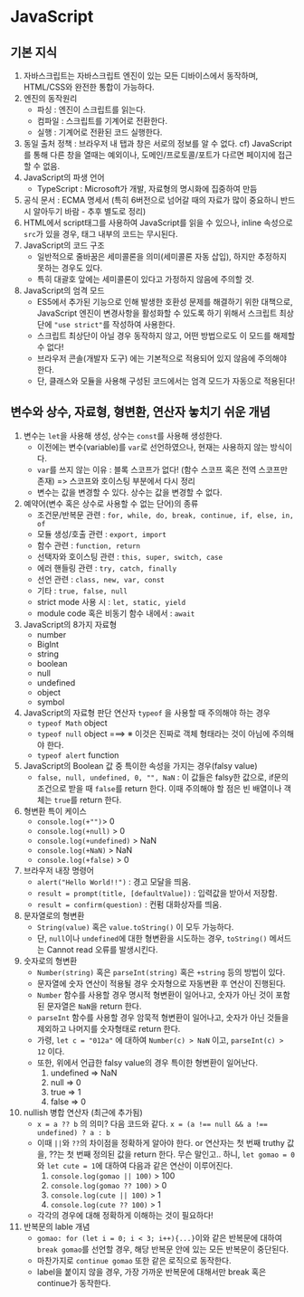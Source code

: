# JavaScript

## 기본 지식

1. 자바스크립트는 자바스크립트 엔진이 있는 모든 디바이스에서 동작하며, HTML/CSS와 완전한 통합이 가능하다.
2. 엔진의 동작원리
   - 파싱 : 엔진이 스크립트를 읽는다.
   - 컴파일 : 스크립트를 기계어로 전환한다.
   - 실행 : 기계어로 전환된 코드 실행한다.
3. 동일 출처 정책 : 브라우저 내 탭과 창은 서로의 정보를 알 수 없다.
   cf) JavaScript를 통해 다른 창을 열때는 예외이나, 도메인/프로토콜/포트가 다르면 페이지에 접근할 수 없음.
4. JavaScript의 파생 언어
   - TypeScript : Microsoft가 개발, 자료형의 명시화에 집중하여 만듬
5. 공식 문서 : ECMA 명세서 (특히 6버전으로 넘어갈 때의 자료가 많이 중요하니 반드시 알아두기 바람 - 추후 별도로 정리)
6. HTML에서 script태그를 사용하여 JavaScript를 읽을 수 있으나, inline 속성으로  ``src``가 있을 경우, 태그 내부의 코드는 무시된다.
7. JavaScript의 코드 구조
   - 일반적으로 줄바꿈은 세미콜론을 의미(세미콜론 자동 삽입), 하지만 추정하지 못하는 경우도 있다.
   - 특히 대괄호 앞에는 세미콜론이 있다고 가정하지 않음에 주의할 것.
8. JavaScript의 엄격 모드
   - ES5에서 추가된 기능으로 인해 발생한 호환성 문제를 해결하기 위한 대책으로, JavaScript 엔진이 변경사항을 활성화할 수 있도록 하기 위해서 스크립트 최상단에 ``"use strict"``를 작성하여 사용한다.
   - 스크립트 최상단이 아닐 경우 동작하지 않고, 어떤 방법으로도 이 모드를 해제할 수 없다!
   - 브라우저 콘솔(개발자 도구) 에는 기본적으로 적용되어 있지 않음에 주의해야 한다.
   - 단, 클래스와 모듈을 사용해 구성된 코드에서는 엄격 모드가 자동으로 적용된다!

## 변수와 상수, 자료형, 형변환, 연산자 놓치기 쉬운 개념

1. 변수는 ``let``을 사용해 생성, 상수는 ``const``를 사용해 생성한다.
   * 이전에는 변수(variable)를 ``var``로 선언하였으나, 현재는 사용하지 않는 방식이다.
   * ``var``를 쓰지 않는 이유 : 블록 스코프가 없다! (함수 스코프 혹은 전역 스코프만 존재)
     => 스코프와 호이스팅 부분에서 다시 정리
   * 변수는 값을 변경할 수 있다. 상수는 값을 변경할 수 없다.
2. 예약어(변수 혹은 상수로 사용할 수 없는 단어)의 종류
   * 조건문/반복문 관련 : ``for, while, do, break, continue, if, else, in, of``
   * 모듈 생성/호출 관련 : ``export, import``
   * 함수 관련 : ``function, return``
   * 선택자와 호이스팅 관련 : ``this, super, switch, case``
   * 에러 핸들링 관련 : ``try, catch, finally``
   * 선언 관련 : ``class, new, var, const``
   * 기타 : ``true, false, null``
   * strict mode 사용 시 : ``let, static, yield``
   * module code 혹은 비동기 함수 내에서 : ``await``
3. JavaScript의 8가지 자료형
   * number
   * BigInt
   * string
   * boolean
   * null
   * undefined
   * object
   * symbol
4. JavaScript의 자료형 판단 연산자 ``typeof`` 을 사용할 때 주의해야 하는 경우
   * ``typeof Math`` object
   * ``typeof null`` object ===> ※ 이것은 진짜로 객체 형태라는 것이 아님에 주의해야 한다.
   * ``typeof alert`` function
5. JavaScript의 Boolean 값 중 특이한 속성을 가지는 경우(falsy value)
   * ``false, null, undefined, 0, "", NaN`` : 이 값들은 falsy한 값으로, if문의 조건으로 받을 때 ``false``를 return 한다.
     이때 주의해야 할 점은 빈 배열이나 객체는 ``true``를 return 한다.
6. 형변환 특이 케이스
   * ``console.log(+"")``> 0
   * ``console.log(+null)`` > 0
   * ``console.log(+undefined)`` > NaN
   * ``console.log(+NaN)`` > NaN
   * ``console.log(+false)`` > 0
7. 브라우저 내장 명령어
   * ``alert("Hello World!!")`` : 경고 모달을 띄움.
   * ``result = prompt(title, [defaultValue])`` : 입력값을 받아서 저장함.
   * ``result = confirm(question)`` : 컨펌 대화상자를 띄움.
8. 문자열로의 형변환
   * ``String(value)`` 혹은 ``value.toString()`` 이 모두 가능하다.
   * 단, ``null``이나 ``undefined``에 대한 형변환을 시도하는 경우, ``toString()`` 메서드는 Cannot read 오류를 발생시킨다.
9. 숫자로의 형변환
   * ``Number(string)`` 혹은 ``parseInt(string)`` 혹은 ``+string`` 등의 방법이 있다.
   * 문자열에 숫자 연산이 적용될 경우 숫자형으로 자동변환 후 연산이 진행된다.
   * ``Number`` 함수를 사용할 경우 명시적 형변환이 일어나고, 숫자가 아닌 것이 포함된 문자열은 ``NaN``을 return 한다.
   * ``parseInt`` 함수를 사용할 경우 암묵적 형변환이 일어나고, 숫자가 아닌 것들을 제외하고 나머지를 숫자형태로 return 한다.
   * 가령, ``let c = "012a"`` 에 대하여 ``Number(c) > NaN`` 이고, ``parseInt(c) > 12`` 이다.
   * 또한, 위에서 언급한 falsy value의 경우 특이한 형변환이 일어난다.
     1. undefined => NaN
     2. null => 0
     3. true => 1
     4. false => 0
10. nullish 병합 연산자 (최근에 추가됨)
    * ``x = a ?? b`` 의 의미?
      다음 코드와 같다. ``x = (a !== null && a !== undefined) ? a : b``
    * 이때 ``||``와 ``??``의 차이점을 정확하게 알아야 한다. or 연산자는 첫 번째 truthy 값을, ??는 첫 번째 정의된 값을 return 한다.
      무슨 말인고.. 하니, ``let gomao = 0``와 ``let cute = 1``에 대하여 다음과 같은 연산이 이루어진다.
      1. ``console.log(gomao || 100)`` > 100
      2. ``console.log(gomao ?? 100)`` > 0
      3. ``console.log(cute || 100)`` > 1
      4. ``console.log(cute ?? 100)`` > 1
    * 각각의 경우에 대해 정확하게 이해하는 것이 필요하다!
11. 반복문의 lable 개념
    * ``gomao: for (let i = 0; i < 3; i++){...}``이와 같은 반복문에 대하여
      ``break gomao``를 선언할 경우, 해당 반복문 안에 있는 모든 반복문이 중단된다.
    * 마찬가지로 ``continue gomao`` 또한 같은 로직으로 동작한다.
    * label을 붙이지 않을 경우, 가장 가까운 반복문에 대해서만 break 혹은 continue가 동작한다.
